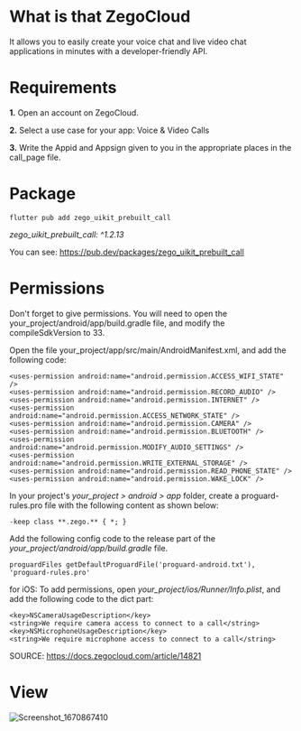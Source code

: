 # What is that ZegoCloud

It allows you to easily create your voice chat and live video chat applications in minutes with a developer-friendly API.

# Requirements
**1.** Open an account on ZegoCloud.

**2.** Select a use case for your app: Voice & Video Calls

**3.** Write the Appid and Appsign given to you in the appropriate places in the call_page file.
# Package
```flutter pub add zego_uikit_prebuilt_call```

*zego_uikit_prebuilt_call: ^1.2.13*

You can see: https://pub.dev/packages/zego_uikit_prebuilt_call
# Permissions

Don't forget to give permissions.
You will need to open the your_project/android/app/build.gradle file, and modify the compileSdkVersion to 33.

Open the file your_project/app/src/main/AndroidManifest.xml, and add the following code:
```
<uses-permission android:name="android.permission.ACCESS_WIFI_STATE" />
<uses-permission android:name="android.permission.RECORD_AUDIO" />
<uses-permission android:name="android.permission.INTERNET" />
<uses-permission android:name="android.permission.ACCESS_NETWORK_STATE" />
<uses-permission android:name="android.permission.CAMERA" />
<uses-permission android:name="android.permission.BLUETOOTH" />
<uses-permission android:name="android.permission.MODIFY_AUDIO_SETTINGS" />
<uses-permission android:name="android.permission.WRITE_EXTERNAL_STORAGE" />
<uses-permission android:name="android.permission.READ_PHONE_STATE" />
<uses-permission android:name="android.permission.WAKE_LOCK" />
```
In your project's *your_project > android > app* folder, create a proguard-rules.pro file with the following content as shown below:
```
-keep class **.zego.** { *; }
```

Add the following config code to the release part of the *your_project/android/app/build.gradle* file.
```
proguardFiles getDefaultProguardFile('proguard-android.txt'), 'proguard-rules.pro'
```

for iOS:
To add permissions, open *your_project/ios/Runner/Info.plist*, and add the following code to the dict part:
```
<key>NSCameraUsageDescription</key>
<string>We require camera access to connect to a call</string>
<key>NSMicrophoneUsageDescription</key>
<string>We require microphone access to connect to a call</string>
```
SOURCE: https://docs.zegocloud.com/article/14821

# View
![Screenshot_1670867410](https://user-images.githubusercontent.com/77542723/207117982-7d90535d-1e79-4cf1-b31f-6453a6102658.png)       

